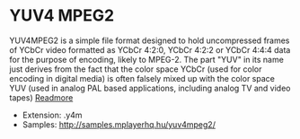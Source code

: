 # YUV4 MPEG2

YUV4MPEG2 is a simple file format designed to hold uncompressed frames of YCbCr video formatted as YCbCr 4:2:0, YCbCr 4:2:2 or YCbCr 4:4:4 data for the purpose of encoding, likely to MPEG-2. The part "YUV" in its name just derives from the fact that the color space YCbCr (used for color encoding in digital media) is often falsely mixed up with the color space YUV (used in analog PAL based applications, including analog TV and video tapes) [Readmore](https://wiki.multimedia.cx/index.php?title=YUV4MPEG2)

- Extension: .y4m
- Samples: http://samples.mplayerhq.hu/yuv4mpeg2/
